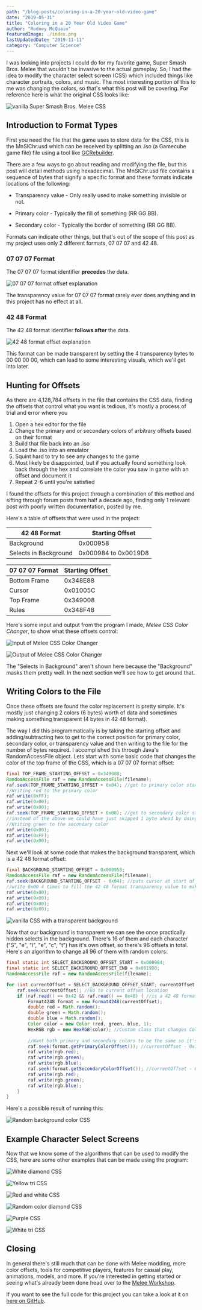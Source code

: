 ```yaml
---
path: "/blog-posts/coloring-in-a-20-year-old-video-game"
date: "2019-05-31"
title: "Coloring in a 20 Year Old Video Game"
author: "Rodney McQuain"
featuredImage: ./index.png
lastUpdatedDate: "2019-11-11"
category: "Computer Science"
---
```


I was looking into projects I could do for my favorite game, Super Smash Bros. Melee that wouldn't be invasive to the actual gameplay.  So, I had the idea to modify the character select screen (CSS) which included things like character portraits, colors, and music.  The most interesting portion of this to me was changing the colors, so that's what this post will be covering.  For reference here is what the original CSS looks like:

![vanilla Super Smash Bros. Melee CSS](./vCss.gif)



## Introduction to Format Types

First you need the file that the game uses to store data for the CSS, this is the MnSlChr.usd which can be received by splitting an .iso (a Gamecube game file) file using a tool like [GCRebuilder](https://gamebanana.com/tools/6410).

There are a few ways to go about reading and modifying the file, but this post will detail methods using hexadecimal.  The MnSlChr.usd file contains a sequence of bytes that signify a specific format and these formats indicate locations of the following:

* Transparency value - Only really used to make something invisible or not.

* Primary color - Typically the fill of something (RR GG BB).

* Secondary color - Typically the border of something (RR GG BB).

Formats can indicate other things, but that's out of the scope of this post as my project uses only 2 different formats, 07 07 07 and 42 48. 

### 07 07 07 Format

The 07 07 07 format identifier **precedes** the data.

![07 07 07 format offset explanation](./070707OffsetExplanation.png)

The transparency value for 07 07 07 format rarely ever does anything and in this project has no effect at all.

### 42 48 Format

The 42 48 format identifier **follows after** the data.

![42 48 format offset explanation](./4248OffsetExplanation.png)

This format can be made transparent by setting the 4 transparency bytes to 00 00 00 00, which can lead to some interesting visuals, which we'll get into later.



## Hunting for Offsets

As there are 4,128,784 offsets in the file that contains the CSS data, finding the offsets that control what you want is tedious, it's mostly a process of trial and error where you 

1. Open a hex editor for the file
2. Change the primary and or secondary colors of arbitrary offsets based on their format
3. Build that file back into an .iso
4. Load the .iso into an emulator
5. Squint hard to try to see any changes to the game
6. Most likely be disappointed, but if you actually found something look back through the hex and correlate the color you saw in game with an offset and document it
7. Repeat 2-6 until you're satisfied

I found the offsets for this project through a combination of this method and sifting through forum posts from half a decade ago, finding only 1 relevant post with poorly written documentation, posted by me.

Here's a table of offsets that were used in the project:

| 42 48 Format | Starting Offset |
| --------------- | --------------- |
| Background | 0x000958 |
| Selects in Background | 0x000984 to 0x0019D8 |

| 07 07 07 Format | Starting Offset |
| --------------- | --------------- |
| Bottom Frame | 0x348E88 |
| Cursor | 0x01005C |
| Top Frame | 0x349008 |
| Rules | 0x348F48 |

Here's some input and output from the program I made, *Melee CSS Color Changer*, to show what these offsets control:

![Input of Melee CSS Color Changer](./programInput.png)

![Output of Melee CSS Color Changer](./programOutput.png)

The "Selects in Background" aren't shown here because the "Background" masks them pretty well.  In the next section we'll see how to get around that.



## Writing Colors to the File

Once these offsets are found the color replacement is pretty simple.  It's mostly just changing 2 colors (6 bytes) worth of data and sometimes making something transparent (4 bytes in 42 48 format). 

The way I did this programmatically is by taking the starting offset and adding/subtracting hex to get to the correct position for primary color, secondary color, or transparency value and then writing to the file for the number of bytes required.  I accomplished this through Java's RandomAccessFile object.  Lets start with some basic code that changes the color of the top frame of the CSS, which is a 07 07 07 format offset: 

```java
final TOP_FRAME_STARTING_OFFSET = 0x349008;
RandomAccessFile raf = new RandomAccessFile(filename);
raf.seek(TOP_FRAME_STARTING_OFFSET + 0x04); //get to primary color starting offset
//Writing red to the primary color
raf.write(0xFF);
raf.write(0x00);
raf.write(0x00);
raf.seek(TOP_FRAME_STARTING_OFFSET + 0x08); //get to secondary color starting offset
//instead of the above we could have just skipped 1 byte ahead by doing raf.read()
//Writing green to the secondary color
raf.write(0x00);
raf.write(0xFF);
raf.write(0x00);
```

Next we'll look at some code that makes the background transparent, which is a 42 48 format offset:

~~~java
final BACKGROUND_STARTING_OFFSET = 0x000958;
RandomAccessFile raf = new RandomAccessFile(filename);
raf.seek(BACKGROUND_STARTING_OFFSET - 0x04); //puts cursor at start of transparency bytes
//write 0x00 4 times to fill the 42 48 format transparency value to make it transparent
raf.write(0x00);
raf.write(0x00);
raf.write(0x00);
raf.write(0x00);
~~~

![vanilla CSS with a transparent background](./vTransparentCss.gif)

Now that our background is transparent we can see the once practically hidden selects in the background.  There's 16 of them and each character ("S", "e", "l", "e", "c", "t") has it's own offset, so there's 96 offsets in total.  Here's an algorithm to change all 96 of them with random colors:

```java
final static int SELECT_BACKGROUND_OFFSET_START = 0x000984;
final static int SELECT_BACKGROUND_OFFSET_END = 0x0019D8;
RandomAccessFile raf = new RandomAccessFile(filename);

for (int currentOffset = SELECT_BACKGROUND_OFFSET_START; currentOffset <= SELECT_BACKGROUND_OFFSET_END; currentOffset += 0x01) {
    raf.seek(currentOffset); //Go to current offset location
    if (raf.read() == 0x42 && raf.read() == 0x48) { //is a 42 48 format
        Format4248 format = new Format4248(currentOffset);
        double red = Math.random();
        double green = Math.random();
        double blue = Math.random();
        Color color = new Color (red, green, blue, 1);
        HexRGB rgb = new HexRGB(color); //Custom class that changes Color object into hex
        
        //Want both primary and secondary colors to be the same so it's a solid color
        raf.seek(format.getPrimaryColorOffset()); //currentOffset - 0x10
        raf.write(rgb.red);
        raf.write(rgb.green);
        raf.write(rgb.blue);
        raf.seek(format.getSecondaryColorOffset()); //currentOffset - 0x0C
        raf.write(rgb.red);
        raf.write(rgb.green);
        raf.write(rgb.blue);
    }
}
```

Here's a possible result of running this:

![Random background color CSS](./randomColorCss.gif)



## Example Character Select Screens

Now that we know some of the algorithms that can be used to modify the CSS, here are some other examples that can be made using the program:

![White diamond CSS](./whiteDiamondCss.gif)

![Yellow tri CSS](./yellowTriCss.gif)

![Red and white CSS](./redAndWhiteCss.gif)

![Random color diamond CSS](./randomColorDiamondCss.gif)

![Purple CSS](./purpleCss.gif)

![White tri CSS](./whiteTriCss.gif)



## Closing

In general there's still much that can be done with Melee modding, more color offsets, tools for competitive players, features for casual play, animations, models, and more.  If you're interested in getting started or seeing what's already been done head over to the [Melee Workshop](<https://smashboards.com/forums/melee-workshop.271/>). 

If you want to see the full code for this project you can take a look at it on [here on GitHub](<https://github.com/RodneyMcQuain/Melee-CSS-Color-Changer>).  